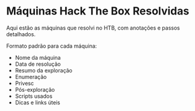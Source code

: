 # Máquinas Hack The Box Resolvidas

Aqui estão as máquinas que resolvi no HTB, com anotações e passos detalhados.

Formato padrão para cada máquina:

- Nome da máquina
- Data de resolução
- Resumo da exploração
- Enumeração
- Privesc
- Pós-exploração
- Scripts usados
- Dicas e links úteis
